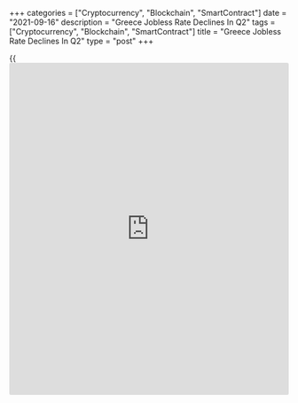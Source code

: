 +++
categories = ["Cryptocurrency", "Blockchain", "SmartContract"]
date = "2021-09-16"
description = "Greece Jobless Rate Declines In Q2"
tags = ["Cryptocurrency", "Blockchain", "SmartContract"]
title = "Greece Jobless Rate Declines In Q2"
type = "post"
+++

{{<iframe id="large-banner" src="https://www.bounty.group/#slide=25.0" width="100%" height="600" scrolling="no" style="border: 0px solid rgb(216, 221, 230); border-radius: 3px;">}}

Greece's jobless rate fell in the second quarter, data from the labor
force survey from the Hellenic Statistical Authority showed on Thursday.

The jobless rate decreased to 15.8 percent in the second quarter from
17.1 percent in the first quarter. In the same quarter last year, the
unemployment rate was 16.7 percent.

The number of unemployed persons was 732,544 in the second quarter.

The number of employed persons was 3.915 million in the second quarter.

In the second quarter, the labor market was affected by specific
regulatory measures regarding the operation of businesses as well as by
measures taken to protect public [health][1] and tackle the COVID-19
pandemic in the whole country.

For comments and feedback [contact](https://www.playgroundfx.com/contact/): editorial@rtt[news](https://www.letsplayfx.com/blog/forex-news-website/).com

[Economic News][2]

 **What parts of the world are seeing the best (and worst) economic
performances lately? Click[here][3] to check out our [Econ Scorecard][3]
and find out! See up-to-the-moment [ranking](https://www.playgroundfx.com/blog/crypto-exchange-ranking/)s for the best and worst
performers in [GDP][4], [unemployment rate][5], [inflation][6] and much
more.**

   1. www.rtt[news](https://www.letsplayfx.com/blog/forex-news-website/).com/Content/Health.aspx
   2. www.rtt[news](https://www.letsplayfx.com/blog/forex-news-website/).com/Content/EconomicNews.aspx
   3. www.rtt[news](https://www.letsplayfx.com/blog/forex-news-website/).com/economic-scorecard/world-rank/retail-sales/highest-performance.aspx
   4. www.rtt[news](https://www.letsplayfx.com/blog/forex-news-website/).com/economic-scorecard/world-rank/GDP/highest-performance.aspx
   5. www.rtt[news](https://www.letsplayfx.com/blog/forex-news-website/).com/economic-scorecard/world-rank/unemployment-rate/lowest-performance.aspx
   6. www.rtt[news](https://www.letsplayfx.com/blog/forex-news-website/).com/economic-scorecard/world-rank/CPI/highest-performance.aspx